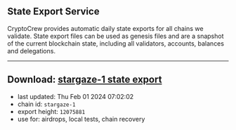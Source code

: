 ## State Export Service
CryptoCrew provides automatic daily state exports for all chains we validate. State export files can be used as genesis files and are a snapshot of the current blockchain state, including all validators, accounts, balances and delegations.

---
**Download: [stargaze-1 state export](https://dl.ccvalidators.com/SERVICE/stargaze/stargaze-1_export_12075881.json)**
---

- last updated: Thu Feb 01 2024 07:02:02
- chain id: `stargaze-1`
- export height: `12075881`
- use for: airdrops, local tests, chain recovery
